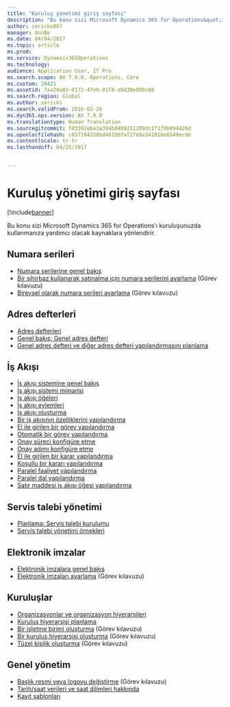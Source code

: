 ```yaml
---
title: "Kuruluş yönetimi giriş sayfası"
description: "Bu konu sizi Microsoft Dynamics 365 for Operations&quot;ı kuruluşunuzda kullanmanıza yardımcı olacak kaynaklara yönlendirir."
author: sericks007
manager: AnnBe
ms.date: 04/04/2017
ms.topic: article
ms.prod: 
ms.service: Dynamics365Operations
ms.technology: 
audience: Application User, IT Pro
ms.search.scope: AX 7.0.0, Operations, Core
ms.custom: 20421
ms.assetid: 7aa24a03-d172-47e9-81f8-ebd39e80bc60
ms.search.region: Global
ms.author: sericks
ms.search.validFrom: 2016-02-28
ms.dyn365.ops.version: AX 7.0.0
ms.translationtype: Human Translation
ms.sourcegitcommit: fd3392eba3a394bd4b92112093c1f1f9b894426d
ms.openlocfilehash: c057194328bd401bbfaf2f68e241016e6549ecde
ms.contentlocale: tr-tr
ms.lasthandoff: 04/25/2017


---
```


# <a name="organization-administration-home-page"></a>Kuruluş yönetimi giriş sayfası

[!include[banner](../includes/banner.md)]


Bu konu sizi Microsoft Dynamics 365 for Operations'ı kuruluşunuzda kullanmanıza yardımcı olacak kaynaklara yönlendirir.

<a name="number-sequences"></a>Numara serileri
----------------

-   [Numara serilerine genel bakış](number-sequence-overview.md)
-   [Bir sihirbaz kullanarak satınalma için numara serilerini ayarlama](http://ax.help.dynamics.com/en/wiki/set-up-number-sequences-by-using-a-wizard/) (Görev kılavuzu)
-   [Bireysel olarak numara serileri ayarlama](http://ax.help.dynamics.com/en/wiki/set-up-number-sequences-on-an-individual-basis/) (Görev kılavuzu)

## <a name="address-books"></a>Adres defterleri
-   [Adres defterleri](qa-address-books.md)
-   [Genel bakış: Genel adres defteri](overview-global-address-book.md)
-   [Genel adres defteri ve diğer adres defteri yapılandırmasını planlama](plan-configuration-global-address-book-additional-address-books.md)

## <a name="workflow"></a>İş Akışı
-   [İş akışı sistemine genel bakış](overview-workflow-system.md)
-   [İş akışı sistemi mimarisi](workflow-system-architecture.md)
-   [İş akışı öğeleri](workflow-elements.md)
-   [İş akışı eylemleri](workflow-actions.md)
-   [İş akışı oluşturma](create-workflow.md)
-   [Bir iş akışının özelliklerini yapılandırma](configure-workflow-properties.md)
-   [El ile girilen bir görev yapılandırma](configure-manual-task-workflow.md)
-   [Otomatik bir görev yapılandırma](configure-automated-task-workflow.md)
-   [Onay süreci konfigüre etme](configure-approval-process-workflow.md)
-   [Onay adımı konfigüre etme](configure-approval-step-workflow.md)
-   [El ile girilen bir karar yapılandırma](configure-manual-decision-workflow.md)
-   [Koşullu bir kararı yapılandırma](configure-conditional-decision-workflow.md)
-   [Paralel faaliyet yapılandırma](configure-parallel-activity-workflow.md)
-   [Paralel dal yapılandırma](configure-parallel-branch-workflow.md)
-   [Satır maddesi iş akışı öğesi yapılandırma](configure-line-item-workflow.md)

## <a name="case-management"></a>Servis talebi yönetimi
-   [Planlama: Servis talebi kurulumu](plan-case-management.md)
-   [Servis talebi yönetimi örnekleri](cases.md)

## <a name="electronic-signatures"></a>Elektronik imzalar
-   [Elektronik imzalara genel bakış](electronic-signature-overview.md)
-   [Elektronik imzaları ayarlama](http://ax.help.dynamics.com/en/wiki/set-up-electronic-signatures/) (Görev kılavuzu)

## <a name="organizations"></a>Kuruluşlar
-   [Organizasyonlar ve organizasyon hiyerarşileri](organizations-organizational-hierarchies.md)
-   [Kuruluş hiyerarşisi planlama](plan-organizational-hierarchy.md)
-   [Bir işletme birimi oluşturma](http://ax.help.dynamics.com/en/wiki/create-an-operating-unit/) (Görev kılavuzu)
-   [Bir kuruluş hiyerarşisi oluşturma](http://ax.help.dynamics.com/en/wiki/create-an-organization-hierarchy/) (Görev kılavuzu)
-   [Tüzel kişilik oluşturma](http://ax.help.dynamics.com/en/wiki/create-a-legal-entity/) (Görev kılavuzu)

## <a name="general-administration"></a>Genel yönetim
-   [Başlık resmi veya logoyu değiştirme](http://ax.help.dynamics.com/en/wiki/change-the-banner-or-logo/) (Görev kılavuzu)
-   [Tarih/saat verileri ve saat dilimleri hakkında](date-time-zones.md)
-   [Kayıt şablonları](record-templates.md)







